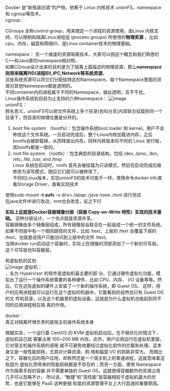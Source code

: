 Docker 是“新瓶装旧酒”的产物，依赖于 Linux 内核技术 unionFS，namespace 和 cgroup等技术。  
cgroup：
  
   CGroups 全称control group，用来限定一个进程的资源使用，由Linux 内核支持，可以限制和隔离Linux进程组 (process groups) 所使用的**物理资源** ，比如cpu，内存，磁盘和网络IO，是Linux container技术的物理基础。

namespace：
  另一个维度的资源隔离技术，大家可以把这个概念和我们熟悉的C++和Java里的namespace相对照。  
  如果CGroup设计出来的目的是为了隔离上面描述的物理资源，那么**namespace则用来隔离PID(进程ID),IPC,Network等系统资源**。   
  这些系统资源可以将它们分配给特定的Namespace，每个Namespace里面的资源对其他Namespace都是透明的。  
  不同container内的进程属于不同的Namespace，彼此透明，互不干扰。  
  Linux操作系统到目前为止支持的六种namespace：
  ![image](https://user-images.githubusercontent.com/20179983/130415780-de138a5e-48f6-4330-9197-daf759701889.png)  
unionFS：  
顾名思义，unionFS可以把文件系统上多个目录(也叫分支)内容联合挂载到同一个目录下，而目录的物理位置是分开的。  
1. boot file system （bootfs）：包含操作系统boot loader 和 kernel。用户不会修改这个文件系统。一旦启动完成后，整个Linux内核加载进内存，之后bootfs会被卸载掉，从而释放出内存。同样内核版本的不同的 Linux 发行版，其bootfs都是一致的。    
2. root file system （rootfs）：包含典型的目录结构，包括 /dev, /proc, /bin, /etc, /lib, /usr, and /tmp  
Linux 系统在启动时，roofs 首先会被挂载为只读模式，然后在启动完成后被修改为读写模式，随后它们就可以被修改了。  
不同的Linux版本，实现unionFS的技术可能不一样，使用命令docker info查看Storage Driver，查看实现技术  

  使用sudo mount **-t aufs** -o dirs=./abap:./java none ./mnt 进行测试  
  在java文件中进行改动，mnt也会改变，反之不行  
  
  **实际上这就是Docker容器镜像分层（容器 Copy-on-Write 特性）实现的技术基础。** 这种分层设计，一个优点就是资源共享。  
  容器镜像由多个镜像层组成，所有镜像层会联合在一起组成一个统一的文件系统。如果不同层中有一个相同路径的文件，比如 /text，上层的 /text 会覆盖下层的 /text，也就是说用户只能访问到上层中的文件 /text。  
  当用docker run启动这个容器时，实际上在镜像的顶部添加了一个新的可写层。这个可写层也叫容器层。  
  
和虚拟机的区别  
![image](https://user-images.githubusercontent.com/20179983/140004695-7ded1ae3-c986-432d-8490-526cf4e40ae8.png)
虚拟机：  
，名为 Hypervisor 的软件是虚拟机最主要的部
分。它通过硬件虚拟化功能，模拟出了运行一个操作系统需要的各种硬件，比如 CPU、内存、
I/O 设备等等。然后，它在这些虚拟的硬件上安装了一个新的操作系统，即 Guest OS。
这样，用户的应用进程就可以运行在这个虚拟的机器中，它能看到的自然也只有 Guest OS 的文
件和目录，以及这个机器里的虚拟设备。这就是为什么虚拟机也能起到将不同的应用进程相互隔
离的作用。  

docker：  
真正对隔离环境负责的是宿主机操作系统本身   


根据实验，一个运行着 CentOS 的 KVM 虚拟机启动后，在不做优化的情况下，虚拟机自己就
需要占用 100~200 MB 内存。此外，用户应用运行在虚拟机里面，它对宿主机操作系统的调用
就不可避免地要经过虚拟化软件的拦截和处理，这本身又是一层性能损耗，尤其对计算资源、网
络和磁盘 I/O 的损耗非常大。
而相比之下，容器化后的用户应用，却依然还是一个宿主机上的普通进程，这就意味着这些因为
虚拟化而带来的性能损耗都是不存在的；而另一方面，使用 Namespace 作为隔离手段的容器
并不需要单独的 Guest OS，这就使得容器额外的资源占用几乎可以忽略不计。
所以说，“敏捷”和“高性能”是容器相较于虚拟机最大的优势，也是它能够在 PaaS 这种更细
粒度的资源管理平台上大行其道的重要原因。
